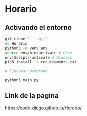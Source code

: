 # Horario 

## Activando el entorno

```sh
git clone "---.git"
cd Horario
python3 -m venv env
source env/bin/activate # Unix
env\Scripts\activate # Windows
pip3 install -r requirements.txt

# Ejecutar programa

python3 main.py
```

## Link de la pagina 

https://code-diego.github.io/Horario/
